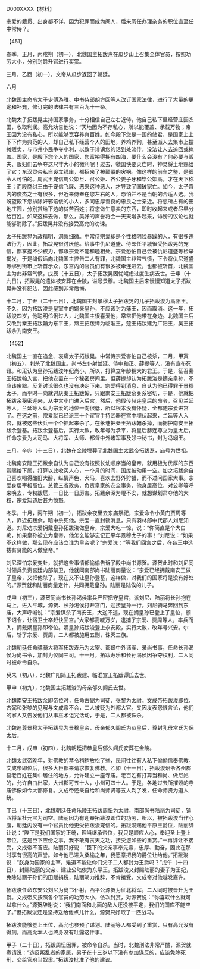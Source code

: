 D000XXXX【材料】

宗爱的籍贯、出身都不详，因为犯罪而成为阉人，后来历任办理杂务的职位直至任中常侍？。

【451】

春季，正月，丙戌朔（初一），北魏国主拓跋焘在瓜步山上召集全体官员，按照功劳大小，分别封爵升官进行奖赏。

三月，乙酉（初一），文帝从瓜步返回了朝廷。

六月

北魏国主命令太子少傅游雅、中书侍郎胡方回等人改订国家法律，进行了大量的更定和补充，修订完的法律共有三百九十一条。

北魏太子拓跋晃主持国家事务，十分相信自己左右近侍，他自己私下里经营庄园农田，收取利润。高允劝告他说：“天地因为不存私心，所以能覆盖、承载万物；帝王因为没有私心，所以能够宽容养育百姓。如今殿下您是一国的储君，是国家上上下下作为典范的人，却自己私下经营个人的田地，养鸡养狗，甚至派人去集市上摆摊贩卖，与市井小民争夺小利，以致于诽谤您的话到处流传，没法让人去追回或掩盖。国家，是殿下您个人的国家，您富裕得拥有四海，要什么会没有？何必要与贩夫、贩妇们去争夺这尺寸大小的微利呢！过去，虢国快要灭亡时，神灵将土地赐给了它；东汉灵帝私自设立钱庄，都招来了被颠覆的灾祸。像这样的前车之鉴，是很令人可怕的。周武王宠信周公姬旦、召公姬、齐公姜子牙和毕公姬高，才在天下称王；而殷商纣王由于宠信飞廉、恶来这种恶人，才导致了国破家亡。如今，太子宫内的俊杰之士有很多，但近来侍奉在您左右的人，恐怕并不是当朝的合适人选。我盼望殿下您排除奸邪谄佞的小人，多同忠厚善良的忠良之士亲近。将您所占有的田地庄园，分别赏给下边的贫苦百姓；将您做生意卖的东西，即时收起来或者尽早分给百姓。如果这样去做，那么，美好的声誉将会一天天增多起来，诽谤的议论也就能够消除了。”拓跋晃并没有接受高允的劝谏。

太子拓跋晃为政精明，洞察细微。中常侍宗爱却是个性格阴险暴躁的人，有很多违法行为，因此，拓跋晃很讨厌他。给事中仇尼道盛、侍郎任平城很受拓跋晃的宠信，都掌握不少权力，都跟宗爱不能和睦相处。宗爱恐怕自己会被仇尼道盛等检举揭发，于是编假话向北魏国主控告二人有罪，北魏国主非常气愤，下令将仇尼道盛等绑到街市上斩首示众，东宫内的官员们有很多被牵连进去，也都被斩首，北魏国主为此非常气愤。戊辰（十五日），太子拓跋晃因忧崐虑过度生病去世。壬申（十九日），拓跋晃的遗体被安葬在金陵，谥号景穆。北魏国主后来慢慢知道太子拓跋晃并没有犯法，因此感到非常后悔。

十二月，丁丑（二十七日），北魏国主封景穆太子拓跋晃的儿子拓跋浚为高阳王。不久，因为拓跋浚是皇室中的嫡亲皇孙，不应该封为藩王，因而取消。这一年，拓跋浚四岁，他聪明伶俐过人，北魏国主很喜爱他，常常把他带在身边。北魏国主后又改封秦王拓跋翰为东平王，燕王拓跋谭为临淮王，楚王拓跋建为广阳王，吴王拓跋余为南安王。

【452】

北魏国主一直在追念、哀痛太子拓跋晃。中常侍宗爱害怕自己被杀，二月，甲寅（初五），刺杀了北魏国主。尚书左仆射兰延、侍中和疋、薛提等人，没有宣布死讯。和疋认为皇孙拓跋浚年纪尚小，所以，打算立年龄稍大的君王。于是，征召秦王拓跋翰入宫，把他安置在一个秘密房间里。但薛提却认为拓跋浚是嫡亲皇孙，不应该废黜。反复讨论很久也没有决定下来。宗爱得到消息，自认为他已得罪于景穆太子，而平时一向就讨厌秦王拓跋翰，只跟南安王拓跋余关系密切，于是，他就把拓跋余秘密迎来，从中宫小门进入后宫，然后，他假传赫连皇后的命令，召见兰延等人。兰延等人认为宗爱的地位一向很低，所以根本没有怀疑，全都随宗爱进宫了。在这之前，宗爱就已经派三十个宦官手持武器在宫中埋伏起来，兰延等人入宫，就被这些伏兵一个个抓起来杀了。在永巷把秦王拓跋翰杀掉，而拥护南安王拓跋余登基。拓跋余登基后，实行大赦，改年号为承平，将皇后赫连尊立为皇太后，任命宗爱为大司马、大将军、太师、都督中外诸军事及领中秘书，封为冯翊王。

三月，辛卯（十三日），北魏在金陵埋葬了北魏国主太武帝拓跋焘，庙号为世祖。

北魏南安隐王拓跋余自认为自己没有按照长幼顺序当的皇帝，就用极为优厚的东西赏赐给下属，打算以此收买人心，一个月的时间，国库被动用一空。加之拓跋余自己喜欢喝得酩酊大醉，纵情声色、犬马，喜欢去野外狩猎，而不过问国家大事。宗爱身居宰相高位，总管三省政务，负责皇家的安全事务，他身居高位，对公卿等呼来唤去，专权跋扈，一日比一日厉害。拓跋余深为崐不安，就想谋划肃夺他的大权，宗爱知道后甚为愤怒。

冬季，十月，丙午朔（初一），拓跋余夜里去东庙祭祀，宗爱命令小黄门贾周等人，靠近拓跋余，暗中杀死他。宗爱一直封锁消息，只有羽林郎中代郡人刘尼知道。刘尼劝宗爱拥戴皇孙拓跋浚做皇帝，宗爱大吃一惊，说：“你简直是个大白痴，如果皇孙被立为皇帝，他怎么能够忘记正平年景穆太子的事！”刘尼说：“如果不这样做，那么现在应该立谁为皇帝呢？”宗爱说：“等我们回宫之后，在各王中选拔有贤能的人做皇帝。”

刘尼深怕宗爱变卦，就把这些事情都偷偷告诉了殿中尚书源贺。源贺此时和刘尼同时领兵负责宫廷内部禁卫，他就同南部尚书陆丽商量说：“宗爱已经拥戴南安王做了皇帝，又把他杀了。现在又不让皇孙登基，这样做，对我们的国家将是没有好处的。”源贺就和陆丽商量定计，共同拥戴皇孙。陆丽是陆俟的儿子。

戊申（初三），源贺同尚书长孙渴侯率兵严密把守皇宫，派刘尼、陆丽将长孙抱在马上，进入平城，源贺、长孙渴侯打开宫门，迎接皇孙一行。刘尼骑马奔回到东庙，大声呼喊说：“宗爱谋杀了南安王，大逆不道，现在嫡皇孙已登上了皇位，颁下诏令，让宿卫士卒赶快回宫。”大家都高喊万岁，逮捕了宗爱、贾周等人，率兵而入，拥戴嫡皇孙即帝位。嫡皇孙拓跋浚登上永安殿，实行大赦，改年号兴安。尔后，斩了宗爱、贾周，二人都被施用五刑，诛灭三族。

北魏朝廷任命骠骑大将军拓跋寿乐为太宰、都督中外诸军、录尚书事，任命长孙渴侯为尚书令，加封为仪同三司。十一月，拓跋寿乐和长孙渴侯因争夺权利，二人同时被命令自杀。

癸未（初八），北魏广阳简王拓跋建、临淮宣王拓跋谭氏去世。

甲申（初九），北魏国主拓跋浚的母亲郁久闾氏去世。

北魏南安王拓跋余即帝位时，任命古弼为司徒、张黎为太尉。文成帝拓跋浚即位，古弼和张黎的见解与文成帝不合，二人被贬为外都大官。又因发表怨恨言论，他们的家人又告发他们从事巫术诅咒活动，于是，二人都被诛杀。

北魏追尊景穆太子拓跋晃为景穆皇帝，母亲郁久闾氏为恭皇后，尊封乳母常氏为保太后。

十二月，戊申（初四），北魏朝廷把恭皇后郁久闾氏安葬在金陵。

北魏太武帝晚年，对佛教的禁令稍稍放松了些，民间往往有人私下偷偷信奉佛教。文成帝即位后，很多大臣都来请求恢复佛教。乙卯（十一日），拓跋浚诏令各州郡县老百姓在集中居住的地方，允许建立一座寺庙。老百姓有打算当和尚、做尼姑的，允许自由出家，大州郡可五十人，小州可四十人。于是，各地过去所摧毁的寺庙佛像如今大都修复。文成帝还亲自给和尚师贤等五人剃了发，任命师贤为道人统。

丁巳（十三日），北魏朝廷任命乐陵王拓跋周忸为太尉，南部尚书陆丽为司徒，镇西将军杜元宝为司空。陆丽因为有迎奉拓跋浚即位的功劳，所以，被拓跋浚当作心腹，朝廷内没有一个官员比他更受拓跋浚宠信的。拓跋浚赐他平原王爵位，陆丽辞让说：“陛下是我们国家的正统，理当继承帝位，我只是顺应人心，奉迎圣上登上帝位，这是臣下应份之事，我不敢有贪天之功，接受您如些的重赏。”一再辞让不接受，文成帝不答应。陆丽只好说：“臣下的父亲事奉先帝，忠厚、勤奋，因此在那时享有很高的声誉。如今他已进入桑榆之年，我愿意把我的爵位让给他。”拓跋浚说：“朕身为国家的主宰，难道不能让你们父子二人都封为王爵吗？”戊午（十四日），封赐陆丽的父亲、建业公陆俟为东平王。拓跋浚又封赐陆丽的妻子为王妃，免除陆丽子孙们的田赋捐税，陆丽竭力推辞，不肯接受。文成帝对他越发嘉许。

拓跋浚任命东安公刘尼为尚书仆射，西平公源贺为征北将军，二人同时被晋升为王爵。文成帝又按照各个官员的功劳大小，依次封赏，对源贺说：“你喜欢什么就可以拿什么。”源贺辞谢说：“我们南面和北面的敌人还没被平定，我们的国库不能空了。”但拓跋浚还是坚持送给他点儿什么，源贺只好取了一匹战马。

拓跋浚能够登上王位，高允也参预了谋划。陆丽等人都受到了重赏，只有高允没有得到，而高允本人也终身没有吐露这件事。

甲子（二十日），拓跋周忸因罪，被命令自杀。当时，北魏刑法非常严酷，源贺就奏请说：“造反叛乱者的家属，男子在十三岁以下没有参加谋反的，应该免除死刑，交给官府当奴隶。”拓跋浚批准了他的建议。

